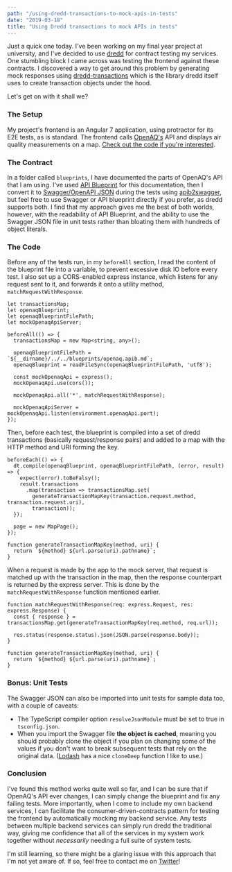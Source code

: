 ```yaml
---
path: "/using-dredd-transactions-to-mock-apis-in-tests"
date: "2019-03-18"
title: "Using Dredd transactions to mock APIs in tests"
---
```

Just a quick one today. I've been working on my final year project at university, and I've decided to use [dredd](https://dredd.org/en/latest/) for contract testing my services. One stumbling block I came across was testing the frontend against these contracts. I discovered a way to get around this problem by generating mock responses using [dredd-transactions](https://github.com/apiaryio/dredd-transactions) which is the library dredd itself uses to create transaction objects under the hood.

Let's get on with it shall we?

### The Setup
My project's frontend is an Angular 7 application, using protractor for its E2E tests, as is standard. The frontend calls [OpenAQ's](https://openaq.org) API and displays air quality measurements on a map. [Check out the code if you're interested](https://github.com/Ricool06/breathe).

### The Contract
In a folder called `blueprints`, I have documented the parts of OpenAQ's API that I am using. I've used [API Blueprint](https://apiblueprint.org/) for this documentation, then I convert it to [Swagger/OpenAPI JSON](https://swagger.io/) during the tests using [apib2swagger](https://github.com/kminami/apib2swagger), but feel free to use Swagger or API blueprint directly if you prefer, as dredd supports both. I find that my approach gives me the best of both worlds, however, with the readability of API Blueprint, and the ability to use the Swagger JSON file in unit tests rather than bloating them with hundreds of object literals.

### The Code
Before any of the tests run, in my `beforeAll` section, I read the content of the blueprint file into a variable, to prevent excessive disk IO before every test. I also set up a CORS-enabled express instance, which listens for any request sent to it, and forwards it onto a utility method, `matchRequestWithResponse`.

```
let transactionsMap;
let openaqBlueprint;
let openaqBlueprintFilePath;
let mockOpenaqApiServer;

beforeAll(() => {
  transactionsMap = new Map<string, any>();

  openaqBlueprintFilePath = `${__dirname}/../../blueprints/openaq.apib.md`;
  openaqBlueprint = readFileSync(openaqBlueprintFilePath, 'utf8');

  const mockOpenaqApi = express();
  mockOpenaqApi.use(cors());

  mockOpenaqApi.all('*', matchRequestWithResponse);

  mockOpenaqApiServer = mockOpenaqApi.listen(environment.openaqApi.port);
});
```

Then, before each test, the blueprint is compiled into a set of dredd transactions (basically request/response pairs) and added to a map with the HTTP method and URI forming the key.

```
beforeEach(() => {
  dt.compile(openaqBlueprint, openaqBlueprintFilePath, (error, result) => {
    expect(error).toBeFalsy();
    result.transactions
      .map(transaction => transactionsMap.set(
        generateTransactionMapKey(transaction.request.method, transaction.request.uri),
        transaction));
  });

  page = new MapPage();
});

function generateTransactionMapKey(method, uri) {
  return `${method} ${url.parse(uri).pathname}`;
}
```

When a request is made by the app to the mock server, that request is matched up with the transaction in the map, then the response counterpart is returned by the express server. This is done by the `matchRequestWithResponse` function mentioned earlier.

```
function matchRequestWithResponse(req: express.Request, res: express.Response) {
  const { response } = transactionsMap.get(generateTransactionMapKey(req.method, req.url));

  res.status(response.status).json(JSON.parse(response.body));
}

function generateTransactionMapKey(method, uri) {
  return `${method} ${url.parse(uri).pathname}`;
}
```

### Bonus: Unit Tests
The Swagger JSON can also be imported into unit tests for sample data too, with a couple of caveats:
* The TypeScript compiler option `resolveJsonModule` must be set to true in `tsconfig.json`. 
* When you import the Swagger file __the object is cached__, meaning you should probably clone the object if you plan on changing some of the values if you don't want to break subsequent tests that rely on the original data. ([Lodash](https://lodash.com/) has a nice `cloneDeep` function I like to use.)

### Conclusion
I've found this method works quite well so far, and I can be sure that if OpenAQ's API ever changes, I can simply change the blueprint and fix any failing tests. More importantly, when I come to include my own backend services, I can facilitate the consumer-driven-contracts pattern for testing the frontend by automatically mocking my backend service. Any tests between multiple backend services can simply run dredd the traditional way, giving me confidence that all of the services in my system work together without _necessarily_ needing a full suite of system tests.

I'm still learning, so there might be a glaring issue with this approach that I'm not yet aware of. If so, feel free to contact me on [Twitter](https://twitter.com/Ricool06)!

